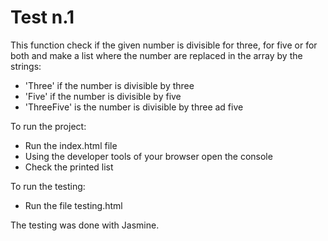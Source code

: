 # Test n.1

This function check if the given number is divisible for three, for five or for both and make a list where the number are replaced in the array by the strings:

- 'Three' if the number is divisible by three
- 'Five' if the number is divisible by five
- 'ThreeFive' is the number is divisible by three ad five

To run the project:
- Run the index.html file 
- Using the developer tools of your browser open the console
- Check the printed list

To run the testing:
- Run the file testing.html

The testing was done with Jasmine.